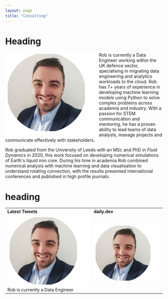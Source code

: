 ```yaml
---
layout: page
title: "Consulting"
---
```


# Heading
<img src="./images/RL-photo.png" align="left" width="300px"/>

Rob is currently a Data Engineer working within the UK defence sector, specialising in migrating data engineering and analytics workloads to the cloud. Rob has 7+ years of experience in developing machine learning models using Python to solve complex problems across academia and industry. With a passion for STEM communication and mentoring, he has a proven ability to lead teams of data analysts, manage projects and communicate effectively with stakeholders.

Rob graduated from the University of Leeds with an MSc and PhD in _Fluid Dynamics_ in 2020, this work focused on developing numerical simulations of Earth's liquid iron core. During his time in academia Rob combined numerical analysis with machine learning and data visualisation to understand rotating convection, with the results presented international conferences and published in high profile journals.

# heading

<div align="center">
    <table >
     <tr>
        <td><b>Latest Tweets</b></td>
        <td><b>daily.dev</b></td>
     </tr>
     <tr>
       <td> <img src="./images/RL-photo.png" align="left" width="300px"/>
Rob is currently a Data Engineer </td>
        <td> <a href="https://app.daily.dev/sunil-9"><img src="https://github.com/RobSLong/RobSLong.github.io/blob/master/images/RL-photo.png" width="400" alt="sunil sapkota's Dev Card"/></a></td>
     </tr>
    </table>
    </div>
